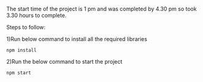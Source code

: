 The start time of the project is 1 pm and was completed by 4.30 pm so took 3.30 hours to complete.

Steps to follow:

1)Run below command to install all the required libraries

```
npm install
```

2)Run the below command to start the project

```
npm start
```
